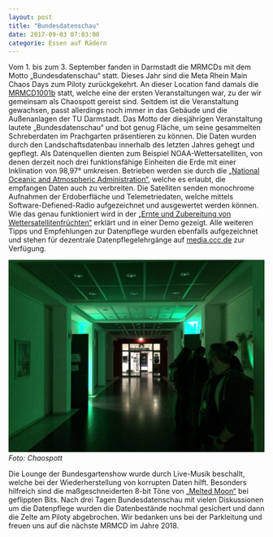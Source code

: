 ```yaml
---
layout: post
title: "Bundesdatenschau"
date: 2017-09-03 07:03:00
categorie: Essen auf Rädern
---
```


Vom 1. bis zum 3. September fanden in Darmstadt die MRMCDs mit dem Motto „Bundesdatenschau“ statt. Dieses Jahr sind die Meta Rhein Main Chaos Days zum Piloty zurückgekehrt. An dieser Location fand damals die [MRMCD1001b](https://chaospott.de/2010/09/05/mrmcd1001b.html) statt, welche eine der ersten Veranstaltungen war, zu der wir gemeinsam als Chaospott gereist sind. Seitdem ist die Veranstaltung gewachsen, passt allerdings noch immer in das Gebäude und die Außenanlagen der TU Darmstadt. Das Motto der diesjährigen Veranstaltung lautete „Bundesdatenschau“ und bot genug Fläche, um seine gesammelten Schreberdaten im Prachgarten präsentieren zu können. Die Daten wurden durch den  Landschaftsdatenbau innerhalb des letzten Jahres gehegt und gepflegt. Als Datenquellen dienten zum Beispiel NOAA-Wettersatelliten, von denen derzeit noch drei funktionsfähige Einheiten die Erde mit einer Inklination von 98,97° umkreisen. Betrieben werden sie durch die [„National Oceanic and Atmospheric Administration“](https://de.wikipedia.org/wiki/National_Oceanic_and_Atmospheric_Administration), welche es erlaubt, die empfangen Daten auch zu verbreiten. Die Satelliten senden monochrome Aufnahmen der Erdoberfläche und Telemetriedaten, welche mittels Software-Defiened-Radio aufgezeichnet und ausgewertet werden können. Wie das genau funktioniert wird in der [„Ernte und Zubereitung von Wettersatellitenfrüchten“](https://media.ccc.de/v/3CGHAH) erklärt und in einer Demo gezeigt. Alle weiteren Tipps und Empfehlungen zur Datenpflege wurden ebenfalls aufgezeichnet und stehen für dezentrale Datenpflegelehrgänge auf [media.ccc.de](https://media.ccc.de) zur Verfügung.

![Quelle: Chaospott](/media/2017-09-04/mrmcd17-00.jpg)
*Foto: Chaospott*

Die Lounge der Bundesgartenshow wurde durch Live-Musik beschallt, welche bei der Wiederherstellung von korrupten Daten hilft. Besonders hilfreich sind die maßgeschneiderten 8-bit Töne von [„Melted Moon“](https://www.meltedmoon.de/) bei geflippten Bits. Nach drei Tagen Bundesdatenschau mit vielen Diskussionen um die Datenpflege wurden die Datenbestände nochmal gesichert und dann die Zelte am Piloty abgebrochen. Wir bedanken uns bei der Parkleitung und freuen uns auf die nächste MRMCD im Jahre 2018.